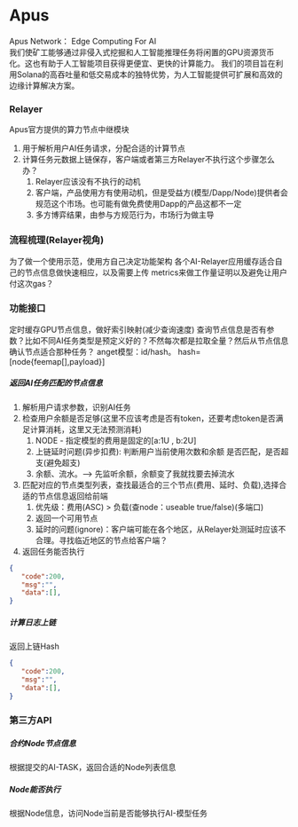 # Apus
Apus Network： Edge Computing For AI  
我们使矿工能够通过非侵入式挖掘和人工智能推理任务将闲置的GPU资源货币化。这也有助于人工智能项目获得更便宜、更快的计算能力。
我们的项目旨在利用Solana的高吞吐量和低交易成本的独特优势，为人工智能提供可扩展和高效的边缘计算解决方案。

### Relayer
Apus官方提供的算力节点中继模块
1. 用于解析用户AI任务请求，分配合适的计算节点
2. 计算任务元数据上链保存，客户端或者第三方Relayer不执行这个步骤怎么办？ 
   1. Relayer应该没有不执行的动机
   2. 客户端，产品使用方有使用动机，但是受益方(模型/Dapp/Node)提供者会规范这个市场。也可能有做免费使用Dapp的产品这都不一定
   3. 多方博弈结果，由参与方规范行为，市场行为做主导

### 流程梳理(Relayer视角)
为了做一个使用示范，使用方自己决定功能架构 各个AI-Relayer应用缓存适合自己的节点信息做快速相应，以及需要上传 metrics来做工作量证明以及避免让用户付这次gas？

### 功能接口
定时缓存GPU节点信息，做好索引映射(减少查询速度)
查询节点信息是否有参数？比如不同AI任务类型是预定义好的？不然每次都是拉取全量？然后从节点信息确认节点适合那种任务？
anget模型：id/hash。    hash=[node{feemap[],payload}]
##### 返回AI任务匹配的节点信息
1. 解析用户请求参数，识别AI任务
2. 检查用户余额是否足够(这里不应该考虑是否有token，还要考虑token是否满足计算消耗，这里又无法预测消耗)
   1. NODE - 指定模型的费用是固定的[a:1U , b:2U]
   2. 上链延时问题(异步扣费): 判断用户当前使用次数和余额 是否匹配，是否超支(避免超支)
   3. 余额、流水。--> 先监听余额，余额变了我就找要去掉流水 
3. 匹配对应的节点类型列表，查找最适合的三个节点(费用、延时、负载),选择合适的节点信息返回给前端
   1. 优先级：费用(ASC) > 负载(查node：useable true/false)(多端口)
   2. 返回一个可用节点
   3. 延时的问题(ignore)：客户端可能在各个地区，从Relayer处测延时应该不合理。寻找临近地区的节点给客户端？
4. 返回任务能否执行
```json
{
   "code":200,
   "msg":"",
   "data":[],
}
```
##### 计算日志上链
返回上链Hash
```json
{
   "code":200,
   "msg":"",
   "data":[],
}
```


### 第三方API
##### 合约Node节点信息
根据提交的AI-TASK，返回合适的Node列表信息

##### Node能否执行
根据Node信息，访问Node当前是否能够执行AI-模型任务



